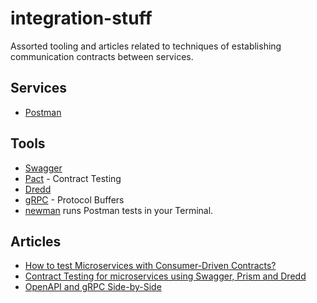 # integration-stuff

Assorted tooling and articles related to techniques of establishing communication contracts between services.

## Services

- [Postman](https://www.getpostman.com/)

## Tools

- [Swagger](https://swagger.io/)  
- [Pact](https://docs.pact.io/) - Contract Testing
- [Dredd](https://github.com/apiaryio/dredd)
- [gRPC](https://grpc.io/) - Protocol Buffers
- [newman](https://www.npmjs.com/package/newman) runs Postman tests in your Terminal.

## Articles

- [How to test Microservices with Consumer-Driven Contracts?](https://hackernoon.com/how-to-test-microservices-with-consumer-driven-contracts-9bf5c2c05349)
- [Contract Testing for microservices using Swagger, Prism and Dredd](https://medium.com/@m_arlandy/contract-testing-for-microservices-using-swagger-prism-and-dredd-efdd463b9433)
- [OpenAPI and gRPC Side-by-Side](https://medium.com/apis-and-digital-transformation/openapi-and-grpc-side-by-side-b6afb08f75ed)
